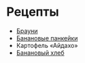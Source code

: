 # Рецепты

- [Брауни](brownie.md)
- [Банановые панкейки](banan.md)
- Картофель «Айдахо»
- [Банановый хлеб](banana_bread.md)
